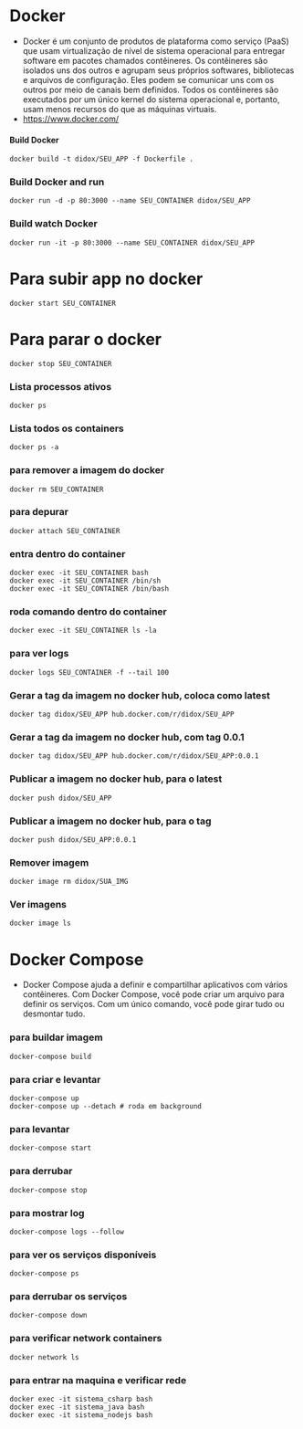 # Docker
- Docker é um conjunto de produtos de plataforma como serviço (PaaS) que usam virtualização de nível de sistema operacional para entregar software em pacotes chamados contêineres. Os contêineres são isolados uns dos outros e agrupam seus próprios softwares, bibliotecas e arquivos de configuração. Eles podem se comunicar uns com os outros por meio de canais bem definidos. Todos os contêineres são executados por um único kernel do sistema operacional e, portanto, usam menos recursos do que as máquinas virtuais.
- https://www.docker.com/

#### Build Docker
```shell
docker build -t didox/SEU_APP -f Dockerfile .
```

### Build Docker and run
```shell
docker run -d -p 80:3000 --name SEU_CONTAINER didox/SEU_APP
```

### Build watch Docker
```shell
docker run -it -p 80:3000 --name SEU_CONTAINER didox/SEU_APP
```

# Para subir app no docker
```shell
docker start SEU_CONTAINER
```

# Para parar o docker
```shell
docker stop SEU_CONTAINER
```

### Lista processos ativos
```shell
docker ps
```

### Lista todos os containers
```shell
docker ps -a
```

### para remover a imagem do docker
```shell
docker rm SEU_CONTAINER
```

### para depurar
```shell
docker attach SEU_CONTAINER
```

### entra dentro do container
```shell
docker exec -it SEU_CONTAINER bash
docker exec -it SEU_CONTAINER /bin/sh
docker exec -it SEU_CONTAINER /bin/bash
```

### roda comando dentro do container
```shell
docker exec -it SEU_CONTAINER ls -la
```

### para ver logs
```shell
docker logs SEU_CONTAINER -f --tail 100
```

### Gerar a tag da imagem no docker hub, coloca como latest
```shell
docker tag didox/SEU_APP hub.docker.com/r/didox/SEU_APP
```

### Gerar a tag da imagem no docker hub, com tag 0.0.1
```shell
docker tag didox/SEU_APP hub.docker.com/r/didox/SEU_APP:0.0.1
```

### Publicar a imagem no docker hub, para o latest
```shell
docker push didox/SEU_APP
```

### Publicar a imagem no docker hub, para o tag 
```shell
docker push didox/SEU_APP:0.0.1
```

### Remover imagem
```shell
docker image rm didox/SUA_IMG
```

### Ver imagens
```shell
docker image ls
```

# Docker Compose
- Docker Compose ajuda a definir e compartilhar aplicativos com vários contêineres. Com Docker Compose, você pode criar um arquivo para definir os serviços. Com um único comando, você pode girar tudo ou desmontar tudo.

### para buildar imagem
```shell
docker-compose build
```

### para criar e levantar
```shell
docker-compose up
docker-compose up --detach # roda em background
```

### para levantar
```shell
docker-compose start
```

### para derrubar
```shell
docker-compose stop
```

### para mostrar log
```shell
docker-compose logs --follow
```

### para ver os serviços disponíveis
```shell
docker-compose ps
```

### para derrubar os serviços
```shell
docker-compose down
```

### para verificar network containers
```shell
docker network ls
```

### para entrar na maquina e verificar rede
```shell
docker exec -it sistema_csharp bash
docker exec -it sistema_java bash
docker exec -it sistema_nodejs bash
```
